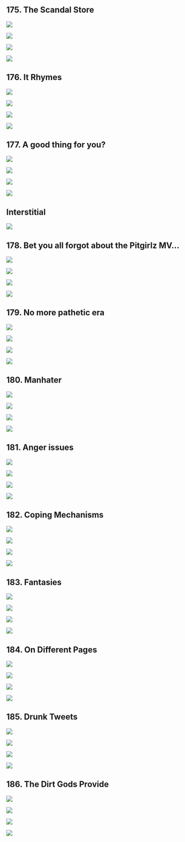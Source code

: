 ## 175. The Scandal Store 

![](https://pbs.twimg.com/media/GDAE1fNakAA3QT6.jpg) 

![](https://pbs.twimg.com/media/GDAE1rMaAAAumIw.jpg) 

![](https://pbs.twimg.com/media/GDAE12obsAAu2NJ.jpg) 

![](https://pbs.twimg.com/media/GDAE2DpbgAARufA.jpg)


## 176. It Rhymes 

![](https://pbs.twimg.com/media/GDAd7-NboAA5W4j.jpg) 

![](https://pbs.twimg.com/media/GDAd8OwaEAAT-OE.jpg) 

![](https://pbs.twimg.com/media/GDAd8eXaYAA10e5.jpg) 

![](https://pbs.twimg.com/media/GDAd8uKa8AAe7_m.jpg)


## 177. A good thing for you? 

![](https://pbs.twimg.com/media/GDA2-CcaYAA_hD_.jpg) 

![](https://pbs.twimg.com/media/GDA2-PWa8AAjcyQ.jpg) 

![](https://pbs.twimg.com/media/GDA2-bzaYAA9ws6.jpg) 

![](https://pbs.twimg.com/media/GDA2-wNaYAEBgji.jpg)

## Interstitial

![](https://pbs.twimg.com/media/GDBSEmaacAAeVHi.jpg)


## 178. Bet you all forgot about the Pitgirlz MV... 

![](https://pbs.twimg.com/media/GDBTTPebIAA2i7B.jpg) 

![](https://pbs.twimg.com/media/GDBTTbcaAAABGm9.jpg) 

![](https://pbs.twimg.com/media/GDBTTqBaMAAnPSR.jpg) 

![](https://pbs.twimg.com/media/GDBTT1MbIAAErNi.jpg)


## 179. No more pathetic era 

![](https://pbs.twimg.com/media/GDBi8dLbEAA3Hop.jpg) 

![](https://pbs.twimg.com/media/GDBi8ohakAA1PTo.jpg) 

![](https://pbs.twimg.com/media/GDBi8zvbcAAkgTL.jpg) 

![](https://pbs.twimg.com/media/GDBi9AYbEAA__b0.jpg)


## 180. Manhater 

![](https://pbs.twimg.com/media/GDBxmSMaMAAHT6k.jpg) 

![](https://pbs.twimg.com/media/GDBxmeubQAAIHEv.jpg) 

![](https://pbs.twimg.com/media/GDBxmxXbYAArjGJ.jpg) 

![](https://pbs.twimg.com/media/GDBxnAZaMAA9vfT.jpg)


## 181. Anger issues 

![](https://pbs.twimg.com/media/GDKjZ8GaYAAad_5.jpg) 

![](https://pbs.twimg.com/media/GDKjaF-aUAAZCIJ.jpg) 

![](https://pbs.twimg.com/media/GDKjaVZboAAbgXr.jpg) 

![](https://pbs.twimg.com/media/GDKjai0boAASSfq.jpg)


## 182. Coping Mechanisms 

![](https://pbs.twimg.com/media/GDK4Uy9aAAA5hwp.jpg) 

![](https://pbs.twimg.com/media/GDK4U_OagAAP7VQ.jpg) 

![](https://pbs.twimg.com/media/GDK4VLHaMAAhHCe.jpg) 

![](https://pbs.twimg.com/media/GDK4VW1aUAAzuTy.jpg)


## 183. Fantasies 

![](https://pbs.twimg.com/media/GDLLk3bboAARJpF.jpg) 

![](https://pbs.twimg.com/media/GDLLlB4akAA0EcX.jpg) 

![](https://pbs.twimg.com/media/GDLLlNdbsAA6vFJ.jpg) 

![](https://pbs.twimg.com/media/GDLLlcUa0AAAI86.jpg)


## 184. On Different Pages 

![](https://pbs.twimg.com/media/GDLcCyxaYAAxjR1.jpg) 

![](https://pbs.twimg.com/media/GDLcC-IbYAALb48.jpg) 

![](https://pbs.twimg.com/media/GDLcDLJbYAASf5K.jpg) 

![](https://pbs.twimg.com/media/GDLcDXZbkAAJMvb.jpg)


## 185. Drunk Tweets 

![](https://pbs.twimg.com/media/GDZJpiabYAAz9mP.jpg) 

![](https://pbs.twimg.com/media/GDZJpxMboAAkjYK.jpg) 

![](https://pbs.twimg.com/media/GDZJp9raMAAGPl-.jpg) 

![](https://pbs.twimg.com/media/GDZJqNxacAAbsq-.jpg)


## 186. The Dirt Gods Provide 

![](https://pbs.twimg.com/media/GDZjolQaAAAS82G.jpg) 

![](https://pbs.twimg.com/media/GDZjoyZboAAXJqN.jpg) 

![](https://pbs.twimg.com/media/GDZjpBNbsAARm6P.jpg) 

![](https://pbs.twimg.com/media/GDZjpNzbwAAlD6_.jpg)
